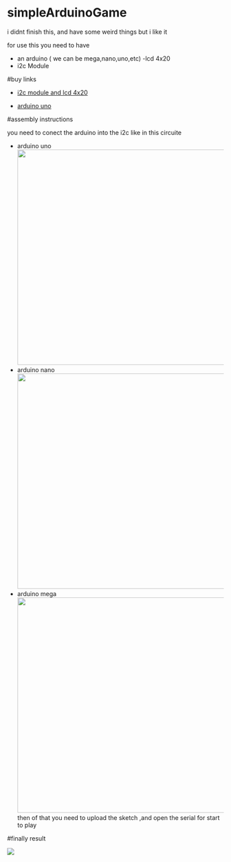 # simpleArduinoGame
i didnt finish this, and have some weird things but i like it
<p>
for use this you need to have 
  
- an arduino ( we can be mega,nano,uno,etc)
-lcd 4x20
- i2c Module 
 
 
#buy links 
<a href="https://www.amazon.com/-/es/SunFounder-Serial-M%C3%B3dulo-Arduino-Mega2560/dp/B01GPUMP9C/ref=sr_1_2?__mk_es_US=%C3%85M%C3%85%C5%BD%C3%95%C3%91&dchild=1&keywords=lcd+4x20&qid=1607453872&sr=8-2">
  
  - i2c module and lcd 4x20
  </a>
<a href ="https://www.amazon.com/-/es/Elegoo-Placa-ATmega328P-ATMEGA16U2-Arduino/dp/B01EWOE0UU/ref=sr_1_4?__mk_es_US=%C3%85M%C3%85%C5%BD%C3%95%C3%91&dchild=1&keywords=arduino+uno&qid=1607454014&sr=8-4"> 
  
  - arduino uno 
  </a>
#assembly instructions 

you need to conect the arduino into the i2c like in this circuite 
- arduino uno 
  <img width = 500 src="https://hacksterio.s3.amazonaws.com/uploads/attachments/1003526/layout_41uyAShgS7.jpg">
- arduino nano 
  <img width=500 src ="https://eecs.blog/wp-content/uploads/2019/02/arduino-i2c-ssd1306-oled-screen-tutorial-1280x720.png">
- arduino mega 
  <img width=500 src="https://parzibyte.me/blog/wp-content/uploads/2018/02/Conexi%C3%B3nArduinoMEGA_bb.png"> 
then of that you need to upload the sketch ,and open the serial for start to play

 #finally result

  
</p>
<img src="https://github.com/ranon-rat/zombiesArduinoGame/blob/main/arduino.jpeg?raw=true">
